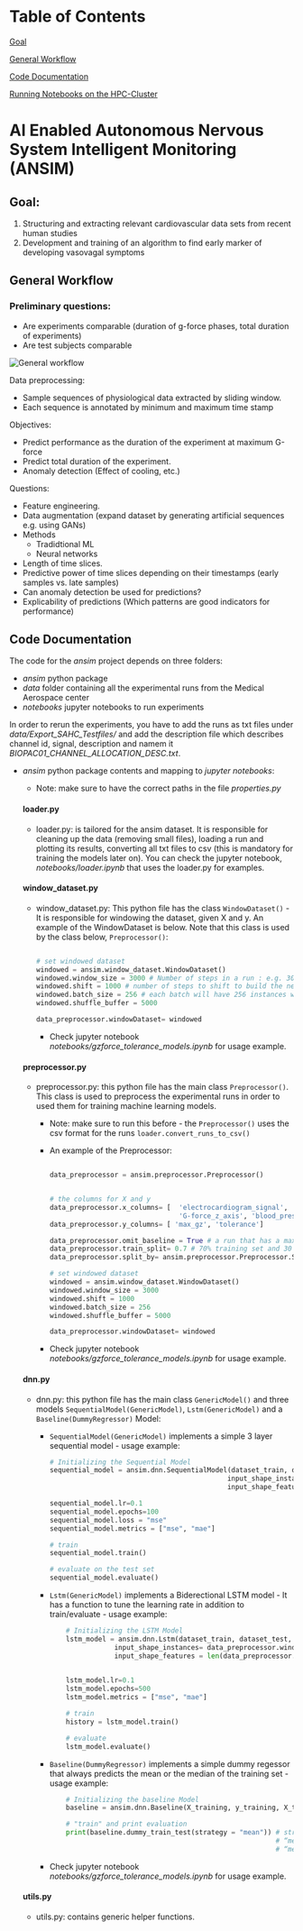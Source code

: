 # Table of Contents

[Goal](#goal)

[General Workflow](#workflow)

[Code Documentation](#code)

[Running Notebooks on the HPC-Cluster](#hpc_cluster)

# AI Enabled Autonomous Nervous System Intelligent Monitoring (ANSIM)

<a name="goal"/>

## Goal:
1. Structuring and extracting relevant cardiovascular data sets from recent human studies
2. Development and training of an algorithm to find early marker of developing vasovagal
symptoms

<a name="workflow"/>

## General Workflow
### Preliminary questions:
- Are experiments comparable (duration of g-force phases, total duration of experiments)
- Are test subjects comparable

![General workflow](documents/Workflow.png)

Data preprocessing:
-	Sample sequences of physiological data extracted by sliding window.
-	Each sequence is annotated by minimum and maximum time stamp

Objectives:
-	Predict performance as the duration of the experiment at maximum G-force 
-	Predict total duration of the experiment.
-	Anomaly detection (Effect of cooling, etc.)

Questions:
-	Feature engineering.
-	Data augmentation (expand dataset by generating artificial sequences e.g. using GANs)
-	Methods
    - Tradidtional ML
    - Neural networks
-	Length of time slices.
-	Predictive power of time slices depending on their timestamps (early samples vs. late samples)
-	Can anomaly detection be used for predictions?
-	Explicability of predictions (Which patterns are good indicators for performance)


<a name="code"/>

## Code Documentation

The code for the *ansim* project depends on three folders: 

- *ansim* python package
- *data* folder containing all the experimental runs from the Medical Aerospace center 
- *notebooks* jupyter notebooks to run experiments

In order to rerun the experiments, you have to add the runs as txt files under *data/Export_SAHC_Testfiles/* and add the description file which describes channel id, signal, description and namem it *BIOPAC01_CHANNEL_ALLOCATION_DESC.txt*.


- *ansim* python package contents and mapping to  *jupyter notebooks*: 
    - Note: make sure to have the correct paths in the file *properties.py*
    #### loader.py
    - loader.py: is tailored for the ansim dataset. It is responsible for cleaning up the data (removing small files), loading a run and plotting its results, converting all txt files to csv (this is mandatory for training the models later on). You can check the jupyter notebook, *notebooks/loader.ipynb* that uses the loader.py for examples.

    #### window_dataset.py
    - window_dataset.py: This python file has the class `WindowDataset()` - It is responsible for windowing the dataset, given X and y. An example of the WindowDataset is below. Note that this class is used by the class below, `Preprocessor()`:

        ```python

        # set windowed dataset
        windowed = ansim.window_dataset.WindowDataset()
        windowed.window_size = 3000 # Number of steps in a run : e.g. 3000 is equivalent to 3000 entries in each run
        windowed.shift = 1000 # number of steps to shift to build the next instance
        windowed.batch_size = 256 # each batch will have 256 instances where each instance will contain 3000 steps
        windowed.shuffle_buffer = 5000

        data_preprocessor.windowDataset= windowed
        ```
        - Check jupyter notebook *notebooks/gzforce_tolerance_models.ipynb* for usage example.

    #### preprocessor.py
    - preprocessor.py: this python file has the main class `Preprocessor()`. This class is used to preprocess the experimental runs in order to used them for training machine learning models. 
        -  Note: make sure to run this before - the `Preprocessor()` uses the csv format for the runs
                    ` loader.convert_runs_to_csv()  `
        - An example of the Preprocessor:

            ```python
            
            data_preprocessor = ansim.preprocessor.Preprocessor()


            # the columns for X and y
            data_preprocessor.x_columns= [  'electrocardiogram_signal', 'noininvasible_blood_pressure',
                                            'G-force_z_axis', 'blood_pressure_systolic_value']
            data_preprocessor.y_columns= [ 'max_gz', 'tolerance']

            data_preprocessor.omit_baseline = True # a run that has a max gforce <= 0.75 is dismissed
            data_preprocessor.train_split= 0.7 # 70% training set and 30 test set
            data_preprocessor.split_by= ansim.preprocessor.Preprocessor.SPLIT_BY_SUBJECT # this can be SPLIT_BY_SUBJECT or SPLIT_BY_RUN

            # set windowed dataset
            windowed = ansim.window_dataset.WindowDataset()
            windowed.window_size = 3000
            windowed.shift = 1000
            windowed.batch_size = 256
            windowed.shuffle_buffer = 5000

            data_preprocessor.windowDataset= windowed
            ```
        - Check jupyter notebook *notebooks/gzforce_tolerance_models.ipynb* for usage example.

    #### dnn.py
    - dnn.py: this python file has the main class `GenericModel()` and three models `SequentialModel(GenericModel)`, `Lstm(GenericModel)` and a `Baseline(DummyRegressor)` Model:
        - `SequentialModel(GenericModel)` implements a simple 3 layer sequential model - usage example:
            ```python
            # Initializing the Sequential Model
            sequential_model = ansim.dnn.SequentialModel(dataset_train, dataset_test,
                                                        input_shape_instances= data_preprocessor.windowDataset.window_size,
                                                        input_shape_features = len(data_preprocessor.x_columns))

            sequential_model.lr=0.1
            sequential_model.epochs=100
            sequential_model.loss = "mse"
            sequential_model.metrics = ["mse", "mae"]

            # train
            sequential_model.train()

            # evaluate on the test set
            sequential_model.evaluate()
            
            ```

        - `Lstm(GenericModel)` implements a Biderectional LSTM model - It has a function to tune the learning rate in addition to train/evaluate - usage example:
            ```python
                # Initializing the LSTM Model
                lstm_model = ansim.dnn.Lstm(dataset_train, dataset_test,
                            input_shape_instances= data_preprocessor.windowDataset.window_size,
                            input_shape_features = len(data_preprocessor.x_columns))

                 
                lstm_model.lr=0.1
                lstm_model.epochs=500
                lstm_model.metrics = ["mse", "mae"]

                # train
                history = lstm_model.train()

                # evaluate
                lstm_model.evaluate()
            ```
        - `Baseline(DummyRegressor)` implements a simple dummy regessor that always predicts the mean or the median of the training set - usage example:
            ```python
                # Initializing the baseline Model
                baseline = ansim.dnn.Baseline(X_training, y_training, X_test, y_test)

                # "train" and print evaluation
                print(baseline.dummy_train_test(strategy = "mean")) # strategy can be:
                                                                    # “mean”: always predicts the mean of the training set
                                                                    # “median”: always predicts the median of the training set
            ```

        - Check jupyter notebook *notebooks/gzforce_tolerance_models.ipynb* for usage example.

    #### utils.py
    - utils.py: contains generic helper functions.